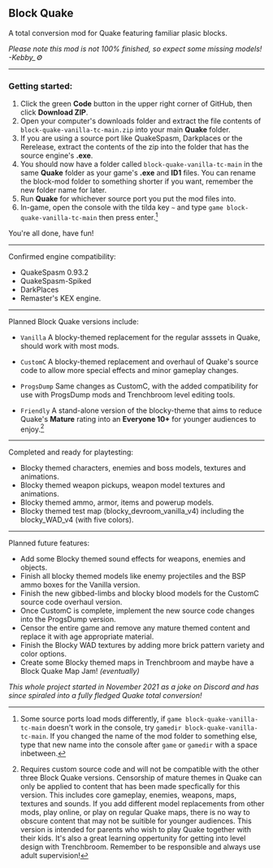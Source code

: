 ## Block Quake
A total conversion mod for Quake featuring familiar plasic blocks.

*Please note this mod is not 100% finished, so expect some missing models! -Kebby_:gear:*

---

### Getting started:
1. Click the green **Code** button in the upper right corner of GitHub, then click **Download ZIP**.
2. Open your computer's downloads folder and extract the file contents of `block-quake-vanilla-tc-main.zip` into your main **Quake** folder.
3. If you are using a source port like QuakeSpasm, Darkplaces or the Rerelease, extract the contents of the zip into the folder that has the source engine's **.exe**.
4. You should now have a folder called `block-quake-vanilla-tc-main` in the same **Quake** folder as your game's **.exe** and **ID1** files. You can rename the block-mod folder to something shorter if you want, remember the new folder name for later.
5. Run **Quake** for whichever source port you put the mod files into.
6. In-game, open the console with the tilda key `~` and type `game block-quake-vanilla-tc-main` then press enter.[^1]

You're all done, have fun!

[^1]: Some source ports load mods differently, if `game block-quake-vanilla-tc-main` doesn't work in the console, try `gamedir block-quake-vanilla-tc-main`. If you changed the name of the mod folder to something else, type that new name into the console after `game` or `gamedir` with a space inbetween.

---

Confirmed engine compatibility:
- QuakeSpasm 0.93.2
- QuakeSpasm-Spiked
- DarkPlaces
- Remaster's KEX engine.

---

Planned Block Quake versions include:
- `Vanilla` A blocky-themed replacement for the regular asssets in Quake, should work with most mods.

- `CustomC` A blocky-themed replacement and overhaul of Quake's source code to allow more special effects and minor gameplay changes.

- `ProgsDump`  Same changes as CustomC, with the added compatibility for use with ProgsDump mods and Trenchbroom level editing tools.

- `Friendly`  A stand-alone version of the blocky-theme that aims to reduce Quake's **Mature** rating into an **Everyone 10+** for younger audiences to enjoy.[^2]

---

Completed and ready for playtesting:
- Blocky themed characters, enemies and boss models, textures and animations.
- Blocky themed weapon pickups, weapon model textures and animations.
- Blocky themed ammo, armor, items and powerup models.
- Blocky themed test map (blocky_devroom_vanilla_v4) including the blocky_WAD_v4 (with five colors).

---

Planned future features:
- Add some Blocky themed sound effects for weapons, enemies and objects.
- Finish all blocky themed models like enemy projectiles and the BSP ammo boxes for the Vanilla version.
- Finish the new gibbed-limbs and blocky blood models for the CustomC source code overhaul version.
- Once CustomC is complete, implement the new source code changes into the ProgsDump version.
- Censor the entire game and remove any mature themed content and replace it with age appropriate material.
- Finish the Blocky WAD textures by adding more brick pattern variety and color options.
- Create some Blocky themed maps in Trenchbroom and maybe have a Block Quake Map Jam! *(eventually)*

*This whole project started in November 2021 as a joke on Discord and has since spiraled into a fully fledged Quake total conversion!*

[^2]: Requires custom source code and will not be compatible with the other three Block Quake versions. Censorship of mature themes in Quake can only be applied to content that has been made specfically for this version. This includes core gameplay, enemies, weapons, maps, textures and sounds. If you add different model replacements from other mods, play online, or play on regular Quake maps, there is no way to obscure content that may not be suitible for younger audiences. This version is intended for parents who wish to play Quake together with their kids. It's also a great learning oppertunity for getting into level design with Trenchbroom. Remember to be responsible and always use adult supervision!
